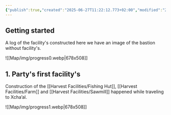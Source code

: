 ```yaml
---
{"publish":true,"created":"2025-06-27T11:22:12.773+02:00","modified":"2025-08-16T23:14:12.564+02:00","cssclasses":""}
---
```


## Getting started
A log of the facility's constructed  here we have an image of the bastion without facility's.

![[Map/img/progress0.webp|678x508]]

## 1. Party's first facility's 
Construction of the [[Harvest Facilities/Fishing Hut]], [[Harvest Facilities/Farm]] and [[Harvest Facilities/Sawmill]] happened while traveling to Xcha’al.

![[Map/img/progress1.webp|678x508]]

